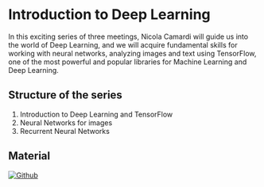 # Introduction to Deep Learning

In this exciting series of three meetings, Nicola Camardi will guide us into the world of Deep Learning, and we will acquire fundamental skills for working with neural networks, analyzing images and text using TensorFlow, one of the most powerful and popular libraries for Machine Learning and Deep Learning.

## Structure of the series

1. Introduction to Deep Learning and TensorFlow
2. Neural Networks for images
3. Recurrent Neural Networks

## Material

[![Github](https://img.shields.io/badge/GitHub-181717.svg?style=for-the-badge&logo=GitHub&logoColor=white)](https://github.com/PythonBiellaGroup/MaterialeSerate/tree/master/IntroDeepLearning)